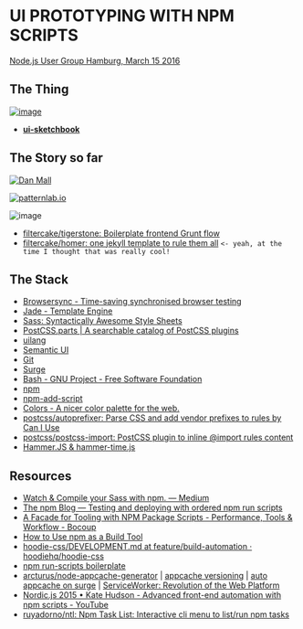 # UI PROTOTYPING WITH NPM SCRIPTS

[Node.js User Group Hamburg, March 15 2016](http://www.meetup.com/node-HH/events/228518814/)

## The Thing

[![image](https://cloud.githubusercontent.com/assets/170145/13830470/224f2df2-ebcd-11e5-85e8-7092eec0ba9a.png)](https://www.npmjs.com/package/ui-sketchbook)

- **[ui-sketchbook](https://www.npmjs.com/package/ui-sketchbook)**

## The Story so far

[![Dan Mall](https://cloud.githubusercontent.com/assets/170145/13830533/84d3d306-ebcd-11e5-9f8e-a3c6a03b8a39.png)](https://the-pastry-box-project.net/dan-mall/2012-september-12)

[![patternlab.io](https://cloud.githubusercontent.com/assets/170145/13830549/c41bacaa-ebcd-11e5-8335-5fdea90fdc0b.png)](http://patternlab.io/)

![image](https://cloud.githubusercontent.com/assets/170145/13830589/024a85e6-ebce-11e5-955c-8f2b609f8bc3.png)

- [filtercake/tigerstone: Boilerplate frontend Grunt flow](https://github.com/filtercake/tigerstone)
- [filtercake/homer: one jekyll template to rule them all](https://github.com/filtercake/homer) `<- yeah, at the time I thought that was really cool!`

## The Stack

- [Browsersync - Time-saving synchronised browser testing](https://www.browsersync.io/)
- [Jade - Template Engine](http://jade-lang.com/)
- [Sass: Syntactically Awesome Style Sheets](http://sass-lang.com/)
- [PostCSS.parts | A searchable catalog of PostCSS plugins](http://postcss.parts/)
- [uilang](http://uilang.com/)
- [Semantic UI](http://semantic-ui.com/)
- [Git](https://www.git-scm.com/)
- [Surge](http://surge.sh/)
- [Bash - GNU Project - Free Software Foundation](https://www.gnu.org/software/bash/)
- [npm](https://www.npmjs.com/)
- [npm-add-script](https://www.npmjs.com/package/npm-add-script)
- [Colors - A nicer color palette for the web.](http://clrs.cc/)
- [postcss/autoprefixer: Parse CSS and add vendor prefixes to rules by Can I Use](https://github.com/postcss/autoprefixer)
- [postcss/postcss-import: PostCSS plugin to inline @import rules content](https://github.com/postcss/postcss-import)
- [Hammer.JS & hammer-time.js](http://hammerjs.github.io/)

## Resources

- [Watch & Compile your Sass with npm. — Medium](https://medium.com/@thisisbrianhan/watch-compile-your-sass-with-npm-9ba2b878415b#.pnul7atap)
- [The npm Blog — Testing and deploying with ordered npm run scripts](http://blog.npmjs.org/post/127671403050/testing-and-deploying-with-ordered-npm-run-scripts)
- [A Facade for Tooling with NPM Package Scripts - Performance, Tools & Workflow - Bocoup](https://bocoup.com/weblog/a-facade-for-tooling-with-npm-scripts)
- [How to Use npm as a Build Tool](http://blog.keithcirkel.co.uk/how-to-use-npm-as-a-build-tool/)
- [hoodie-css/DEVELOPMENT.md at feature/build-automation · hoodiehq/hoodie-css](https://github.com/hoodiehq/hoodie-css/blob/feature/build-automation/DEVELOPMENT.md)
- [npm run-scripts boilerplate](https://gist.github.com/addyosmani/9f10c555e32a8d06ddb0)
- [arcturus/node-appcache-generator](https://github.com/arcturus/node-appcache-generator) | [appcache versioning](https://gist.github.com/filtercake/7421fb8096c7c0c229de) | [auto appcache on surge](https://davidwalsh.name/dont-wait-serviceworker-adding-offline-support-oneline) | [ServiceWorker: Revolution of the Web Platform](https://ponyfoo.com/articles/serviceworker-revolution?mc_cid=780729def0&mc_eid=17afc2196c)
- [Nordic.js 2015 • Kate Hudson - Advanced front-end automation with npm scripts - YouTube](https://www.youtube.com/watch?v=0RYETb9YVrk)
- [ruyadorno/ntl: Npm Task List: Interactive cli menu to list/run npm tasks](https://github.com/ruyadorno/ntl)
